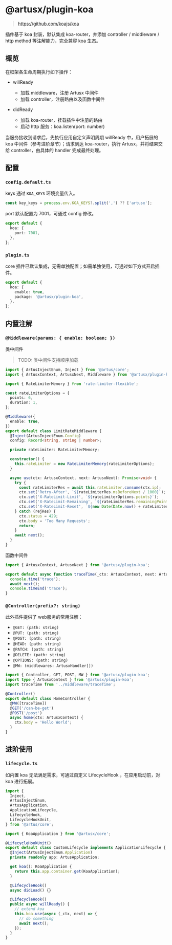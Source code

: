 # @artusx/plugin-koa

> https://github.com/koajs/koa

插件基于 koa 封装，默认集成 koa-router，并添加 controller / middleware / http method 等注解能力，完全兼容 koa 生态。

## 概览

在框架各生命周期执行如下操作：

- willReady

  - 加载 middleware，注册 Artusx 中间件
  - 加载 controller，注册路由以及函数中间件

- didReady
  - 加载 koa-router，挂载插件中注册的路由
  - 启动 http 服务：koa.listen(port: number)

当服务接收到请求后，先执行应用自定义声明周期 willReady 中，用户拓展的 koa 中间件（参考进阶章节）；请求到达 koa-router，执行 Artusx，并将结果交给 controller，由具体的 handler 完成最终处理。

## 配置

### `config.default.ts`

keys 通过 `KOA_KEYS` 环境变量传入。

```ts
const key_keys = process.env.KOA_KEYS?.split(',') ?? ['artusx'];
```

port 默认配置为 7001，可通过 config 修改。

```ts
export default {
  koa: {
    port: 7001,
  },
};
```

### `plugin.ts`

core 插件已默认集成，无需单独配置；如需单独使用，可通过如下方式开启插件。

```ts
export default {
  koa: {
    enable: true,
    package: '@artusx/plugin-koa',
  },
};
```

## 内置注解

### `@Middleware(params: { enable: boolean; })`

类中间件

> TODO: 类中间件支持顺序加载

```ts
import { ArtusInjectEnum, Inject } from '@artus/core';
import { ArtusxContext, ArtusxNext, Middleware } from '@artusx/plugin-koa';

import { RateLimiterMemory } from 'rate-limiter-flexible';

const rateLimiterOptions = {
  points: 6,
  duration: 1,
};

@Middleware({
  enable: true,
})
export default class LimitRateMiddleware {
  @Inject(ArtusInjectEnum.Config)
  config: Record<string, string | number>;

  private rateLimiter: RateLimiterMemory;

  constructor() {
    this.rateLimiter = new RateLimiterMemory(rateLimiterOptions);
  }

  async use(ctx: ArtusxContext, next: ArtusxNext): Promise<void> {
    try {
      const rateLimiterRes = await this.rateLimiter.consume(ctx.ip);
      ctx.set('Retry-After', `${rateLimiterRes.msBeforeNext / 1000}`);
      ctx.set('X-RateLimit-Limit', `${rateLimiterOptions.points}`);
      ctx.set('X-RateLimit-Remaining', `${rateLimiterRes.remainingPoints}`);
      ctx.set('X-RateLimit-Reset', `${new Date(Date.now() + rateLimiterRes.msBeforeNext)}`);
    } catch (rejRes) {
      ctx.status = 429;
      ctx.body = 'Too Many Requests';
      return;
    }
    await next();
  }
}
```

函数中间件

```ts
import { ArtusxContext, ArtusxNext } from '@artusx/plugin-koa';

export default async function traceTime(_ctx: ArtusxContext, next: ArtusxNext): Promise<void> {
  console.time('trace');
  await next();
  console.timeEnd('trace');
}
```

### `@Controller(prefix?: string)`

此外插件提供了 web服务的常用注解：

- `@GET: (path: string)`
- `@PUT: (path: string)`
- `@POST: (path: string)`
- `@HEAD: (path: string)`
- `@PATCH: (path: string)`
- `@DELETE: (path: string)`
- `@OPTIONS: (path: string)`
- `@MW: (middlewares: ArtusxHandler[])`

```ts
import { Controller, GET, POST, MW } from '@artusx/plugin-koa';
import type { ArtusxContext } from '@artusx/plugin-koa';
import traceTime from '../middleware/traceTime';

@Controller()
export default class HomeController {
  @MW([traceTime])
  @GET('/can-be-get')
  @POST('/post')
  async home(ctx: ArtusxContext) {
    ctx.body = 'Hello World';
  }
}
```

## 进阶使用

### `lifecycle.ts`

如内置 koa 无法满足需求，可通过自定义 LifecycleHook ，在应用启动前，对 koa 进行拓展。

```ts
import {
  Inject,
  ArtusInjectEnum,
  ArtusApplication,
  ApplicationLifecycle,
  LifecycleHook,
  LifecycleHookUnit,
} from '@artus/core';

import { KoaApplication } from '@artusx/core';

@LifecycleHookUnit()
export default class CustomLifecycle implements ApplicationLifecycle {
  @Inject(ArtusInjectEnum.Application)
  private readonly app: ArtusApplication;

  get koa(): KoaApplication {
    return this.app.container.get(KoaApplication);
  }

  @LifecycleHook()
  async didLoad() {}

  @LifecycleHook()
  public async willReady() {
    // extend koa
    this.koa.use(async (_ctx, next) => {
      // do something
      await next();
    });
  }
}
```
